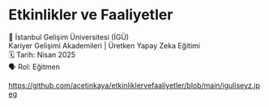 # Etkinlikler ve Faaliyetler

📢 İstanbul Gelişim Üniversitesi (İGÜ)    
Kariyer Gelişimi Akademileri | Üretken Yapay Zeka Eğitimi    
🗓️ Tarih: Nisan 2025    
🗣️ Rol: Eğitmen


https://github.com/acetinkaya/etkinliklervefaaliyetler/blob/main/iguliseyz.jpeg

